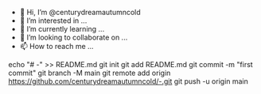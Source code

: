 - 👋 Hi, I’m @centurydreamautumncold
- 👀 I’m interested in ...
- 🌱 I’m currently learning ...
- 💞️ I’m looking to collaborate on ...
- 📫 How to reach me ...

<!---
centurydreamautumncold/centurydreamautumncold is a ✨ special ✨ repository because its `README.md` (this file) appears on your GitHub profile.
You can click the Preview link to take a look at your changes.
--->
echo "# -" >> README.md
git init
git add README.md
git commit -m "first commit"
git branch -M main
git remote add origin https://github.com/centurydreamautumncold/-.git
git push -u origin main
